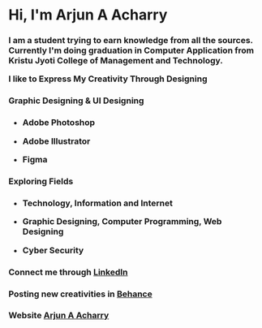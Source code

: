 <h1>Hi, I'm Arjun A Acharry</h1>


<h3><p>I am a student trying to earn knowledge from all the sources. Currently I'm doing graduation in Computer Application from Kristu Jyoti College of Management and Technology.<p>

  <P>I like to Express My Creativity Through Designing</h3></P>


<h3>Graphic Designing & UI Designing<h3>
  
- Adobe Photoshop
  
- Adobe Illustrator
  
- Figma

<h3>Exploring Fields<h3>
  
  - **Technology, Information and Internet**
  
  - **Graphic Designing, Computer Programming, Web Designing**
  
  - **Cyber Security**
  
  ### Connect me through [LinkedIn](https://www.linkedin.com/in/arjun-a-acharry-044a36252/)
  ### Posting new creativities in [Behance](https://www.behance.net/arjunaacharry)
  ### Website [Arjun A Acharry](https://arjunaacharry.github.io)
  
<!---

arjunaacharry/arjunaacharry is a ✨ special ✨ repository because its `README.md` (this file) appears on your GitHub profile.

You can click the Preview link to take a look at your changes.

--->





